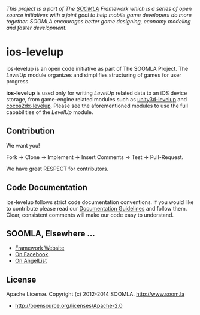 *This project is a part of The [SOOMLA](http://www.soom.la) Framework which is a series of open source initiatives with a joint goal to help mobile game developers do more together. SOOMLA encourages better game designing, economy modeling and faster development.*

# ios-levelup

<!-- updates when you have any -->
<!-- end updates -->

ios-levelup is an open code initiative as part of The SOOMLA Project. The _LevelUp_ module organizes and simplifies structuring of games for user progress.

**ios-levelup** is used only for writing _LevelUp_ related data to an iOS device storage, from game-engine related modules such as [unity3d-levelup](https://github.com/soomla/unity3d-levelup) and [cocos2dx-levelup](https://github.com/soomla/cocos2dx-levelup).
Please see the aforementioned modules to use the full capabilities of the _LevelUp_ module.

<!-- Check out our [Wiki] (https://github.com/soomla/android-store/wiki) for more information about the project and how to use it better. -->

Contribution
---

We want you!

Fork -> Clone -> Implement -> Insert Comments -> Test -> Pull-Request.

We have great RESPECT for contributors.

Code Documentation
---

ios-levelup follows strict code documentation conventions. If you would like to contribute please read our [Documentation Guidelines](https://github.com/soomla/ios-store/tree/master/documentation.md) and follow them. Clear, consistent  comments will make our code easy to understand.

SOOMLA, Elsewhere ...
---

+ [Framework Website](http://www.soom.la/)
+ [On Facebook](https://www.facebook.com/pages/The-SOOMLA-Project/389643294427376).
+ [On AngelList](https://angel.co/the-soomla-project)

License
---
Apache License. Copyright (c) 2012-2014 SOOMLA. http://www.soom.la
+ http://opensource.org/licenses/Apache-2.0
